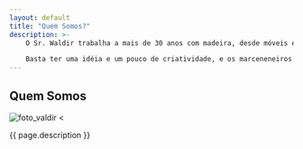 ```yaml
---
layout: default
title: "Quem Somos?"
description: >-
    O Sr. Waldir trabalha a mais de 30 anos com madeira, desde móveis e esquadrias, até decks e pergolados. Ele e seu filho trabalham diretamente com o cliente/proprietário ou responsável. Agende um orçamento através de telefone ou email. Se você não tiver um projeto (ou arquiteto/paisagista/decorador), não tem problema.

    Basta ter uma idéia e um pouco de criatividade, e os marceneneiros farão o possível para que fique tudo de acordo com o seu desejo.
---
```


## Quem Somos ##
![foto_valdir <](http://www.wmmarceneiros.com.br/slider_inicial_files/csss_images1/p_20161011_181809.jpg)

{{ page.description }}